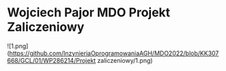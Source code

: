 # Wojciech Pajor MDO Projekt Zaliczeniowy

![1.png](https://github.com/InzynieriaOprogramowaniaAGH/MDO2022/blob/KK307668/GCL/01/WP286214/Projekt zaliczeniowy/1.png)
